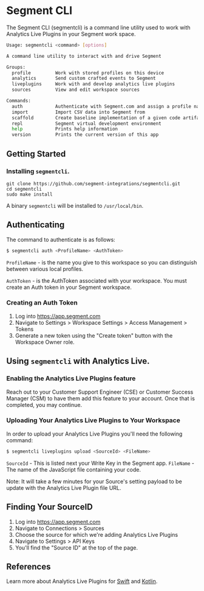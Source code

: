 # Segment CLI

The Segment CLI (segmentcli) is a command line utility used to work with Analytics
Live Plugins in your Segment work space.

```bash
Usage: segmentcli <command> [options]

A command line utility to interact with and drive Segment

Groups:
  profile         Work with stored profiles on this device
  analytics       Send custom crafted events to Segment
  liveplugins     Work with and develop analytics live plugins
  sources         View and edit workspace sources

Commands:
  auth            Authenticate with Segment.com and assign a profile name
  import          Import CSV data into Segment from
  scaffold        Create baseline implementation of a given code artifact
  repl            Segment virtual development environment
  help            Prints help information
  version         Prints the current version of this app
```

## Getting Started

### Installing `segmentcli`.

```
git clone https://github.com/segment-integrations/segmentcli.git
cd segmentcli
sudo make install
```

A binary `segmentcli` will be installed to `/usr/local/bin`.

## Authenticating

The command to authenticate is as follows:

```bash
$ segmentcli auth <ProfileName> <AuthToken>
```

`ProfileName` - is the name you give to this workspace so you can distinguish
between various local profiles.

`AuthToken` - is the AuthToken associated with your workspace. You must create
an Auth token in your Segment workspace.

### Creating an Auth Token

1. Log into https://app.segment.com
1. Navigate to Settings > Workspace Settings > Access Management > Tokens
1. Generate a new token using the "Create token" button with the Workspace Owner role.

## Using `segmentcli` with Analytics Live.

### Enabling the Analytics Live Plugins feature

Reach out to your Customer Support Engineer (CSE) or Customer Success Manager (CSM) 
to have them add this feature to your account.  Once that is completed, you may continue.

### Uploading Your Analytics Live Plugins to Your Workspace

In order to upload your Analytics Live Plugins you'll need the following command:

```bash
$ segmentcli liveplugins upload <SourceId> <FileName>
```

`SourceId` - This is listed next your Write Key in the Segment app.
`FileName` - The name of the JavaScript file containing your code.

Note: It will take a few minutes for your Source's setting payload to be update
with the Analytics Live Plugin file URL.

## Finding Your SourceID

1. Log into https://app.segment.com
1. Navigate to Connections > Sources
1. Choose the source for which we're adding Analytics Live Plugins
1. Navigate to Settings > API Keys
1. You'll find the "Source ID" at the top of the page.


## References

Learn more about Analytics Live Plugins for [Swift](https://github.com/segment-integrations/analytics-swift-live) and [Kotlin](https://github.com/segment-integrations/analytics-swift-live).

